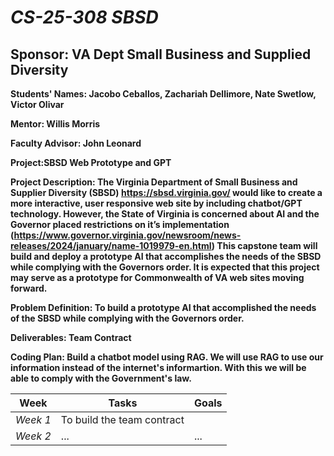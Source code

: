# *CS-25-308 SBSD*
## **Sponsor: VA Dept Small Business and Supplied Diversity**

**Students' Names: Jacobo Ceballos, Zachariah Dellimore, Nate Swetlow, Victor Olivar**

**Mentor: Willis Morris**

**Faculty Advisor: John Leonard**

**Project:SBSD Web Prototype and GPT**

**Project Description: The Virginia Department of Small Business and Supplier Diversity (SBSD) https://sbsd.virginia.gov/ would like to create a more interactive, user responsive web site by including chatbot/GPT technology. However, the State of Virginia is concerned about AI and the Governor placed restrictions on it’s implementation (https://www.governor.virginia.gov/newsroom/news-releases/2024/january/name-1019979-en.html) This capstone team will build and deploy a prototype AI that accomplishes the needs of the SBSD while complying with the Governors order. It is expected that this project may serve as a prototype for Commonwealth of VA web sites moving forward.**

**Problem Definition: To build a prototype AI that accomplished the needs of the SBSD while complying with the Governors order.**

**Deliverables: Team Contract**

**Coding Plan: Build a chatbot model using RAG. We will use RAG to use our information instead of the internet's informartion. With this we will be able to comply with the Government's law.**

| Week | Tasks | Goals |
|------|-------|-------|
| _Week 1_ | To build the team contract |  |
| _Week 2_ | ... | ... |
